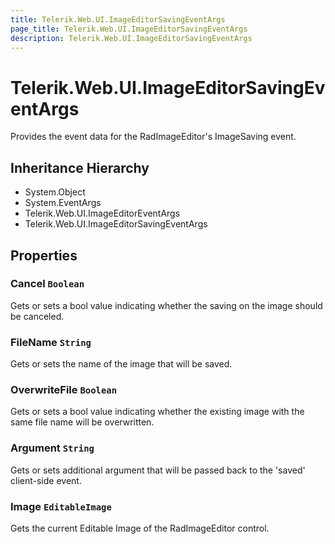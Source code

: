 ```yaml
---
title: Telerik.Web.UI.ImageEditorSavingEventArgs
page_title: Telerik.Web.UI.ImageEditorSavingEventArgs
description: Telerik.Web.UI.ImageEditorSavingEventArgs
---
```


# Telerik.Web.UI.ImageEditorSavingEventArgs

Provides the event data for the RadImageEditor's ImageSaving event.

## Inheritance Hierarchy

* System.Object
* System.EventArgs
* Telerik.Web.UI.ImageEditorEventArgs
* Telerik.Web.UI.ImageEditorSavingEventArgs

## Properties

###  Cancel `Boolean`

Gets or sets a bool value indicating whether the saving on the image should be canceled.

###  FileName `String`

Gets or sets the name of the image that will be saved.

###  OverwriteFile `Boolean`

Gets or sets a bool value indicating whether the existing image with the same file name will be overwritten.

###  Argument `String`

Gets or sets additional argument that will be passed back to the 'saved' client-side event.

###  Image `EditableImage`

Gets the current Editable Image of the RadImageEditor control.

